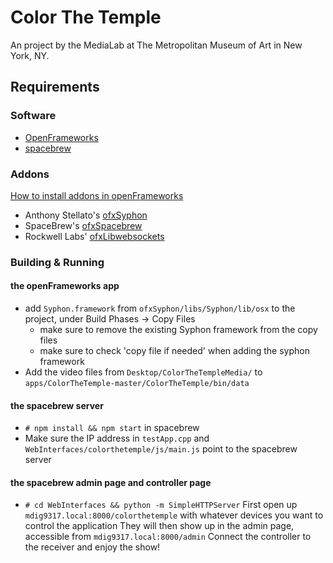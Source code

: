 Color The Temple
================

An project by the MediaLab at The Metropolitan Museum of Art in New York, NY.

## Requirements

### Software
* [OpenFrameworks](http://openframeworks.cc)
* [spacebrew](http://spacebrew.cc)

### Addons
[How to install addons in openFrameworks]()

* Anthony Stellato's [ofxSyphon](https://github.com/astellato/ofxSyphon)
* SpaceBrew's [ofxSpacebrew](https://github.com/Spacebrew/ofxSpacebrew)
* Rockwell Labs' [ofxLibwebsockets](https://github.com/labatrockwell/ofxLibwebsockets)

### Building & Running

#### the openFrameworks app
* add `Syphon.framework` from `ofxSyphon/libs/Syphon/lib/osx` to the project, under Build Phases -> Copy Files
  * make sure to remove the existing Syphon framework from the copy files
  * make sure to check 'copy file if needed' when adding the syphon framework
* Add the video files from `Desktop/ColorTheTempleMedia/` to `apps/ColorTheTemple-master/ColorTheTemple/bin/data`

#### the spacebrew server
* `# npm install && npm start` in spacebrew
* Make sure the IP address in `testApp.cpp` and `WebInterfaces/colorthetemple/js/main.js` point to the spacebrew server

#### the spacebrew admin page and controller page
* `# cd WebInterfaces && python -m SimpleHTTPServer`
First open up `mdig9317.local:8000/colorthetemple` with whatever devices you want to control the application
They will then show up in the admin page, accessible from `mdig9317.local:8000/admin`
Connect the controller to the receiver and enjoy the show!
